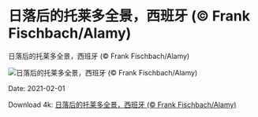 # 日落后的托莱多全景，西班牙 (© Frank Fischbach/Alamy)

日落后的托莱多全景，西班牙 (© Frank Fischbach/Alamy)

![日落后的托莱多全景，西班牙 (© Frank Fischbach/Alamy)](https://bing.com/th?id=OHR.ToledoIldefonso_ZH-CN4507206651_UHD.jpg&w=1024&h=576)

Date: 2021-02-01

Download 4k: [日落后的托莱多全景，西班牙 (© Frank Fischbach/Alamy)](https://bing.com/th?id=OHR.ToledoIldefonso_ZH-CN4507206651_UHD.jpg)

